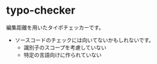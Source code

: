 typo-checker
============

編集距離を用いたタイポチェッカーです。

- ソースコードのチェックには向いてないかもしれないです。
	- 識別子のスコープを考慮していない
	- 特定の言語向けに作られていない
